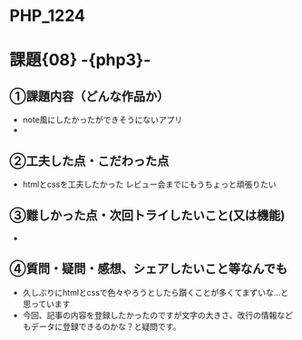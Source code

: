 # PHP_1224
# 課題{08} -{php3}- 

## ①課題内容（どんな作品か）
- note風にしたかったができそうにないアプリ
- 
## ②工夫した点・こだわった点
- htmlとcssを工夫したかった レビュー会までにもうちょっと頑張りたい

## ③難しかった点・次回トライしたいこと(又は機能)
- 

## ④質問・疑問・感想、シェアしたいこと等なんでも
- 久しぶりにhtmlとcssで色々やろうとしたら躓くことが多くてまずいな...と思っています
- 今回、記事の内容を登録したかったのですが文字の大きさ、改行の情報などもデータに登録できるのかな？と疑問です。
